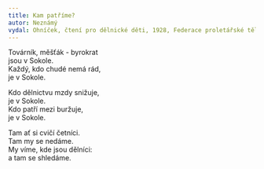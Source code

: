 ```yaml
---
title: Kam patříme? 
autor: Neznámý
vydal: Ohníček, čtení pro dělnické děti, 1928, Federace proletářské tělovýchovy
---
```


Továrník, měšťák - byrokrat  
jsou v Sokole.  
Každý, kdo chudé nemá rád,  
je v Sokole.

Kdo dělnictvu mzdy snižuje,   
je v Sokole.    
Kdo patří mezi buržuje,  
je v Sokole.

Tam ať si cvičí četníci.  
Tam my se nedáme.    
My víme, kde jsou dělníci:   
a tam se shledáme.
 